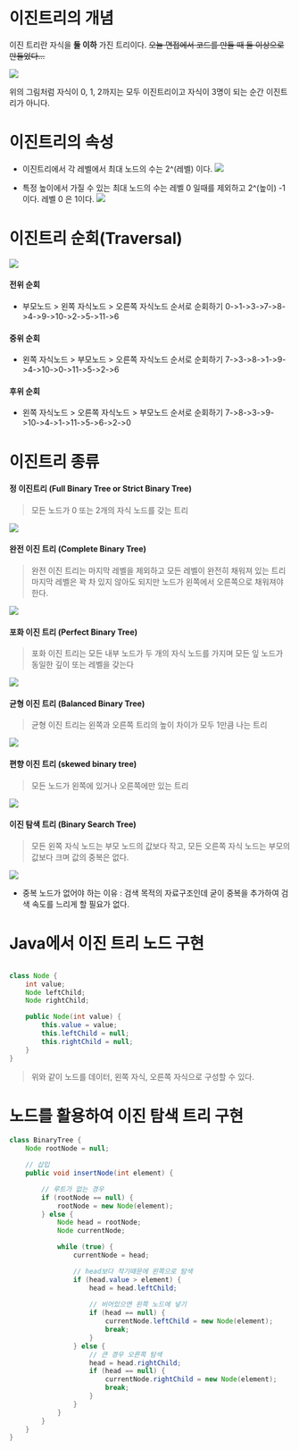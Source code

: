 
# 이진트리의 개념
이진 트리란 자식을 **둘 이하** 가진 트리이다.
~~오늘 면접에서 코드를 만들 때 둘 이상으로 만들었다...~~

![](https://velog.velcdn.com/images/i-am-jiwon/post/a1db6c04-1f2b-469e-9de1-3ae411afc461/image.png)

위의 그림처럼
자식이 0, 1, 2까지는 모두 이진트리이고 자식이 3명이 되는 순간 이진트리가 아니다.

# 이진트리의 속성
- 이진트리에서 각 레벨에서 최대 노드의 수는 2^(레벨) 이다.
![](https://velog.velcdn.com/images/i-am-jiwon/post/fcb12789-6b7d-42a5-a0db-5b48c9a606ff/image.png)


- 특정 높이에서 가질 수 있는 최대 노드의 수는 레벨 0 일때를 제외하고 2^(높이) -1 이다. 레벨 0 은 1이다.
![](https://velog.velcdn.com/images/i-am-jiwon/post/6611068c-12d4-4935-8ce6-6d98a61f8e95/image.png)


# 이진트리 순회(Traversal)
![](https://velog.velcdn.com/images/i-am-jiwon/post/8cca98fd-74ba-485f-b43d-d9e51f720279/image.png)

#### 전위 순회
- 부모노드 > 왼쪽 자식노드 > 오른쪽 자식노드 순서로 순회하기
0->1->3->7->8->4->9->10->2->5->11->6

#### 중위 순회
- 왼쪽 자식노드 > 부모노드 > 오른쪽 자식노드 순서로 순회하기
7->3->8->1->9->4->10->0->11->5->2->6

#### 후위 순회
- 왼쪽 자식노드 > 오른쪽 자식노드 > 부모노드 순서로 순회하기
7->8->3->9->10->4->1->11->5->6->2->0

# 이진트리 종류
#### 정 이진트리 (Full Binary Tree or Strict Binary Tree)
> 모든 노드가 0 또는 2개의 자식 노드를 갖는 트리

![](https://velog.velcdn.com/images/i-am-jiwon/post/d68113b3-49a5-4edc-9717-05bbb2a85063/image.png)


#### 완전 이진 트리 (Complete Binary Tree)
> 완전 이진 트리는 마지막 레벨을 제외하고 모든 레벨이 완전히 채워져 있는 트리
마지막 레벨은 꽉 차 있지 않아도 되지만 노드가 왼쪽에서 오른쪽으로 채워져야 한다.

![](https://velog.velcdn.com/images/i-am-jiwon/post/0bf07a99-a956-4183-a9d7-41797bb5ad1f/image.png)

#### 포화 이진 트리 (Perfect Binary Tree)
> 포화 이진 트리는 모든 내부 노드가 두 개의 자식 노드를 가지며 모든 잎 노드가 동일한 깊이 또는 레벨을 갖는다

![](https://velog.velcdn.com/images/i-am-jiwon/post/3ad58dd1-1081-42b1-bb40-9dd2e1a5da62/image.png)

#### 균형 이진 트리 (Balanced Binary Tree)
> 균형 이진 트리는 왼쪽과 오른쪽 트리의 높이 차이가 모두 1만큼 나는 트리

![](https://velog.velcdn.com/images/i-am-jiwon/post/ef329aad-9769-4dd0-8c9a-e1676d93b0f6/image.png)

#### 편향 이진 트리 (skewed binary tree)
> 모든 노드가 왼쪽에 있거나 오른쪽에만 있는 트리

![](https://velog.velcdn.com/images/i-am-jiwon/post/f1a16c5b-e37b-479f-bba8-c32d74078067/image.png)

#### 이진 탐색 트리 (Binary Search Tree)
> 모든 왼쪽 자식 노드는 부모 노드의 값보다 작고, 모든 오른쪽 자식 노드는 부모의 값보다 크며 값의 중복은 없다.

![](https://velog.velcdn.com/images/i-am-jiwon/post/2b9dcebc-c6f1-4b72-80f6-aa1a85a5fe16/image.png)

- 중복 노드가 없어야 하는 이유 : 검색 목적의 자료구조인데 굳이 중복을 추가하여 검색 속도를 느리게 할 필요가 없다.


# Java에서 이진 트리 노드 구현
```java

class Node {
    int value;
    Node leftChild;
    Node rightChild;

    public Node(int value) {
        this.value = value;
        this.leftChild = null;
        this.rightChild = null;
    }
}
```
> 위와 같이 노드를 데이터, 왼쪽 자식, 오른쪽 자식으로 구성할 수 있다.

# 노드를 활용하여 이진 탐색 트리 구현
```java
class BinaryTree {
    Node rootNode = null;

    // 삽입
    public void insertNode(int element) {

        // 루트가 없는 경우
        if (rootNode == null) {
            rootNode = new Node(element);
        } else {
            Node head = rootNode;
            Node currentNode;

            while (true) {
                currentNode = head;

                // head보다 작기때문에 왼쪽으로 탐색
                if (head.value > element) {
                    head = head.leftChild;
                    
                    // 비어있으면 왼쪽 노드에 넣기
                    if (head == null) {
                        currentNode.leftChild = new Node(element);
                        break;
                    }
                } else {
                    // 큰 경우 오른쪽 탐색
                    head = head.rightChild;
                    if (head == null) {
                        currentNode.rightChild = new Node(element);
                        break;
                    }
                }
            }
        }
    }
}
```
